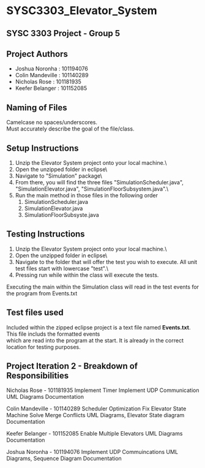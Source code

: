 # SYSC3303_Elevator_System

## SYSC 3303 Project - Group 5

## Project Authors

* Joshua Noronha : 101194076
* Colin Mandeville : 101140289
* Nicholas Rose : 101181935
* Keefer Belanger : 101152085

## Naming of Files
Camelcase no spaces/underscores.\
Must accurately describe the goal of the file/class.

## Setup Instructions
1. Unzip the Elevator System project onto your local machine.\
2. Open the unzipped folder in eclipse\
3. Navigate to "Simulation" package\
4. From there, you will find the three files "SimulationScheduler.java", "SimulationElevator.java", "SimulationFloorSubsystem.java".\
5. Run the main method in those files in the following order
    1) SimulationScheduler.java
    2) SimulationElevator.java
    3) SimulationFloorSubsyste.java

## Testing Instructions
1. Unzip the Elevator System project onto your local machine.\
2. Open the unzipped folder in eclipse\
3. Navigate to the folder that will offer the test you wish to execute. All unit test files start with lowercase "test".\
4. Pressing run while within the class will execute the tests.

Executing the main within the Simulation class will read in the test events for the program from Events.txt

## Test files used
Included within the zipped eclipse project is a text file named <b>Events.txt</b>. This file includs the formatted events\
which are read into the program at the start. It is already in the correct location for testing purposes.

## Project Iteration 2 - Breakdown of Responsibilities

Nicholas Rose - 101181935
Implement Timer
Implement UDP Communication
UML Diagrams
Documentation

Colin Mandeville - 101140289
Scheduler Optimization
Fix Elevator State Machine
Solve Merge Conflicts
UML Diagrams, Elevator State diagram
Documentation

Keefer Belanger - 101152085
Enable Multiple Elevators
UML Diagrams
Documentation

Joshua Noronha - 101194076
Implement UDP Commuincations
UML Diagrams, Sequence Diagram
Documentation
